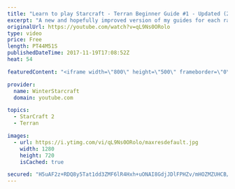 ```yaml
---
title: "Learn to play Starcraft - Terran Beginner Guide #1 - Updated (2017 LOTV)"
excerpt: "A new and hopefully improved version of my guides for each race where I go over as many basics as possible while doing it live :)  I strongly believe that a super structured guide style is not very helpful compared to watching/playing the game actively.  Feedback is greatly appreciated. -- Watch live"
originalUrl: https://youtube.com/watch?v=qL9Ns0ORolo
type: video
price: Free
length: PT44M51S
publishedDateTime: 2017-11-19T17:08:52Z
heat: 54

featuredContent: "<iframe width=\"800\" height=\"500\" frameborder=\"0\" src=\"https://www.youtube.com/embed/qL9Ns0ORolo\" allow=\"accelerometer; autoplay; encrypted-media; gyroscope; picture-in-picture\" allowfullscreen></iframe>"

provider:
  name: WinterStarcraft
  domain: youtube.com

topics:
  - StarCraft 2
  - Terran

images:
  - url: https://i.ytimg.com/vi/qL9Ns0ORolo/maxresdefault.jpg
    width: 1280
    height: 720
    isCached: true

secured: "H5uAF2z+RDQ8y5Tat1dd3ZMF6lR4Hxh+uONAI8GdjJDlFPHZv/mHOZMZUHCB/MtTdQAXOzDP5rmU7OVjwMSEwwKIXRS4qClYFxc513Ajp3eZu9aK07X3kmEa4p/fKPGvoI5EfauSr1qhGOAlXeASWWUT6KhjGT7+vCzY7wg61nDq5UfDsDGjEM2IHc/2HFgQ1ACg5LD2DDKT0vlFFDopWw2d1MJ93Dba6nboOemd+405MluQdeBZbqGrhh9Ghd09FHNvqvqfg85X4uLepuWr7cox/PeHT9NBMlIpXguaWWgM4lApwjrJ1pEJl/YHeGypjGXtCBBUNyte7V8MaECyMmkOQTG9ABKAb8PwtZkyaihwypAZKwwWcKHfz1QYiA8Tl+C2d7N+8WrRhXHFebNwSEfiRhTVXkTgXdtk+gVwxG52zJBlUYfMqwArG3l7pUnW;FDuCQYDcW2x88sUf3QnB7Q=="
---
```


